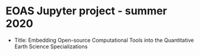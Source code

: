# EOAS Jupyter project - summer 2020

- Title:  Embedding Open-source Computational Tools into the
  Quantitative Earth Science Specializations
